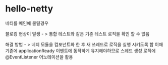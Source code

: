 # hello-netty

네티를 메인에 물릴경우

블로킹 현상이 발생 - > 통합 테스트와 같은 기존 테스트 로직을 확인 할 수 없음

해결 방법 - > 네티 모듈을 컴포넌트화 한 후 새 쓰레드로 로직을 실행 시키도록 함
             이때 기존에 applicationReady 이벤트에 동작하게 유지해야하므로 
             스레드 생성 로직에 @EventListener 어노테이션을 활용
